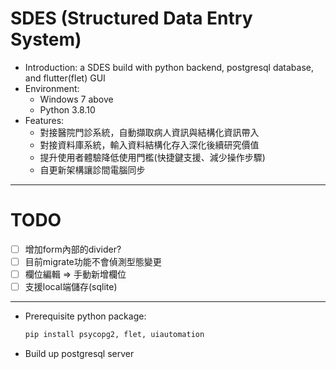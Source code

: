 # SDES (Structured Data Entry System)
- Introduction: a SDES build with python backend, postgresql database, and flutter(flet) GUI
- Environment: 
  - Windows 7 above
  - Python 3.8.10
- Features:
  - 對接醫院門診系統，自動擷取病人資訊與結構化資訊帶入
  - 對接資料庫系統，輸入資料結構化存入深化後續研究價值
  - 提升使用者體驗降低使用門檻(快捷鍵支援、減少操作步驟)
  - 自更新架構讓診間電腦同步
---
# TODO
- [ ]  增加form內部的divider?
- [ ]  目前migrate功能不會偵測型態變更
- [ ]  欄位編輯 ⇒ 手動新增欄位
- [ ]  支援local端儲存(sqlite)
---
- Prerequisite python package: 
  ```sh
  pip install psycopg2, flet, uiautomation
  ``` 
- Build up postgresql server



